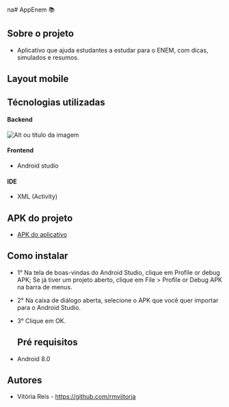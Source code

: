 na# AppEnem 📚

## Sobre o projeto
- Aplicativo que ajuda estudantes a estudar para o ENEM, com dicas, simulados e resumos.
  
## Layout mobile 

## Técnologias utilizadas 
#### Backend 
![Alt ou título da imagem](https://img.shields.io/badge/Java-ED8B00?style=for-the-badge&logo=openjdk&logoColor=white)
#### Frontend
- Android studio 
#### IDE
- XML (Activity)
## APK do projeto
- <a href=""> APK do aplicativo </a>

## Como instalar 
- 1° Na tela de boas-vindas do Android Studio, clique em Profile or debug APK;
  Se já tiver um projeto aberto, clique em File > Profile or Debug APK na barra de menus.
- 2° Na caixa de diálogo aberta, selecione o APK que você quer importar para o Android Studio.
- 3° Clique em OK.

  ## Pré requisitos 
- Android 8.0
  
## Autores 
- Vitória Reis - https://github.com/rmviitoria

